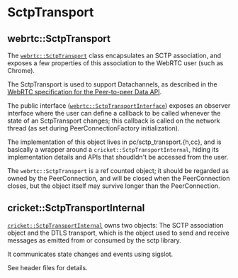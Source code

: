 
<?% config.freshness.reviewed = '2021-04-13' %?>
<?% config.freshness.owner = 'hta' %?>

# SctpTransport

## webrtc::SctpTransport

The [`webrtc::SctpTransport`](https://source.chromium.org/chromium/chromium/src/+/main:third_party/webrtc/pc/sctp_transport.h;l=33?q=class%20webrtc::SctpTransport) class encapsulates an SCTP association, and exposes a
few properties of this association to the WebRTC user (such as Chrome).

The SctpTransport is used to support Datachannels, as described in the [WebRTC
specification for the Peer-to-peer Data
API](https://w3c.github.io/webrtc-pc/#peer-to-peer-data-api).

The public interface ([`webrtc::SctpTransportInterface`](https://source.chromium.org/chromium/chromium/src/+/main:third_party/webrtc/api/sctp_transport_interface.h?q=webrtc::SctpTransportInterface)) exposes an observer
interface where the user can define a callback to be called whenever the state
of an SctpTransport changes; this callback is called on the network thread (as
set during PeerConnectionFactory initialization).

The implementation of this object lives in pc/sctp_transport.{h,cc}, and is
basically a wrapper around a `cricket::SctpTransportInternal`, hiding its
implementation details and APIs that shoudldn't be accessed from the user.

The `webrtc::SctpTransport` is a ref counted object; it should be regarded
as owned by the PeerConnection, and will be closed when the PeerConnection
closes, but the object itself may survive longer than the PeerConnection.

## cricket::SctpTransportInternal

[`cricket::SctpTransportInternal`](https://source.chromium.org/chromium/chromium/src/+/main:third_party/webrtc/media/sctp/sctp_transport_internal.h?q=cricket::SctpTransportInternal) owns two objects: The SCTP association object
and the DTLS transport, which is the object used to send and receive messages
as emitted from or consumed by the sctp library.

It communicates state changes and events using sigslot.

See header files for details.






